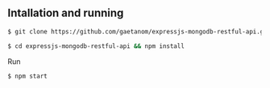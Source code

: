 ## Intallation and running

```bash
$ git clone https://github.com/gaetanom/expressjs-mongodb-restful-api.git
```

```bash
$ cd expressjs-mongodb-restful-api && npm install
```

Run

```bash
$ npm start
```
